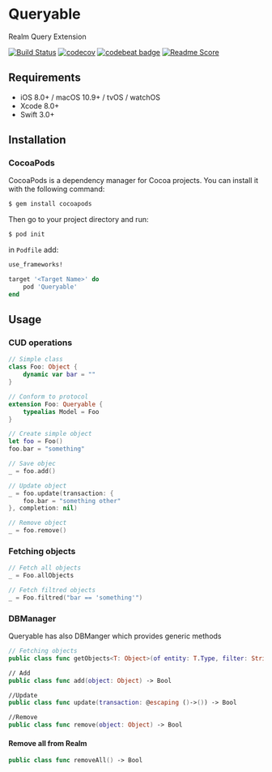 # Queryable
Realm Query Extension

[![Build Status](https://travis-ci.org/quver/Queryable.svg?branch=master)](https://travis-ci.org/quver/Queryable)
[![codecov](https://codecov.io/gh/quver/Queryable/branch/master/graph/badge.svg)](https://codecov.io/gh/quver/Queryable)
[![codebeat badge](https://codebeat.co/badges/b3ce6404-16e5-448e-9445-eaa20ab51461)](https://codebeat.co/projects/github-com-quver-queryable)
[![Readme Score](http://readme-score-api.herokuapp.com/score.svg?url=https://github.com/quver/queryable)](http://clayallsopp.github.io/readme-score?url=https://github.com/quver/queryable)

## Requirements

* iOS 8.0+ / macOS 10.9+ / tvOS / watchOS
* Xcode 8.0+
* Swift 3.0+

## Installation

### CocoaPods

CocoaPods is a dependency manager for Cocoa projects. You can install it with the following command:

```bash
$ gem install cocoapods
```

Then go to your project directory and run:

```bash
$ pod init
```

in `Podfile` add:

```ruby
use_frameworks!

target '<Target Name>' do
    pod 'Queryable'
end
```

## Usage

### CUD operations

```swift
// Simple class
class Foo: Object {
	dynamic var bar = ""
}

// Conform to protocol
extension Foo: Queryable {
	typealias Model = Foo
}

// Create simple object
let foo = Foo()
foo.bar = "something"

// Save objec
_ = foo.add()

// Update object
_ = foo.update(transaction: {
    foo.bar = "something other"
}, completion: nil)

// Remove object
_ = foo.remove()
```

### Fetching objects

```swift
// Fetch all objects
_ = Foo.allObjects

// Fetch filtred objects
_ = Foo.filtred("bar == 'something'")
```

### DBManager

Queryable has also DBManger which provides generic methods

```swift
// Fetching objects
public class func getObjects<T: Object>(of entity: T.Type, filter: String? = nil) -> [T]

// Add
public class func add(object: Object) -> Bool

//Update
public class func update(transaction: @escaping ()->()) -> Bool

//Remove
public class func remove(object: Object) -> Bool
```

#### Remove all from Realm

```swift
public class func removeAll() -> Bool
```
